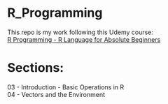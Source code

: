 # R_Programming  
  
This repo is my work following this Udemy course:  
[R Programming - R Language for Absolute Beginners](https://www.udemy.com/course/r-for-absolute-beginners)  
  
# Sections:  
03 - Introduction - Basic Operations in R  
04 - Vectors and the Environment  

